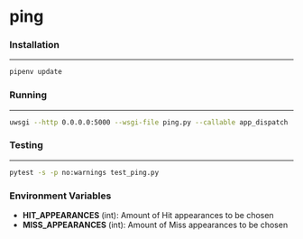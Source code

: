 # ping

### Installation
------
```sh
pipenv update
```

### Running
------
```sh
uwsgi --http 0.0.0.0:5000 --wsgi-file ping.py --callable app_dispatch
```

### Testing
------
```sh
pytest -s -p no:warnings test_ping.py
```

### Environment Variables
- **HIT_APPEARANCES** (int): Amount of Hit appearances to be chosen
- **MISS_APPEARANCES** (int): Amount of Miss appearances to be chosen
